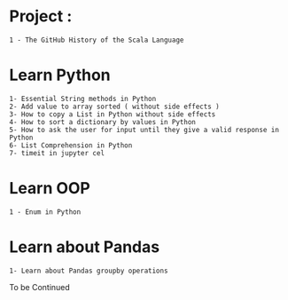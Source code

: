 #  Project : 
	1 - The GitHub History of the Scala Language


#   Learn Python 

    1- Essential String methods in Python
    2- Add value to array sorted ( without side effects )
    3- How to copy a List in Python without side effects
    4- How to sort a dictionary by values in Python
	5- How to ask the user for input until they give a valid response in Python
	6- List Comprehension in Python
	7- timeit in jupyter cel 
	

#  Learn OOP	
	1 - Enum in Python
	
	
#  Learn about Pandas 
	1- Learn about Pandas groupby operations

To be Continued